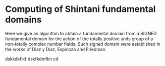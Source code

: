 # Computing of Shintani fundamental domains
Here we give an algorithm to obtain a fundamental domain from a SIGNED fundamental domain for the action of the totally positive units group of a non-totally complex number fields. Such signed domain were established in the works of Diaz y Diaz, Espinoza and Friedman.

dskkdkflkf
dskfkdmfkn
cd
